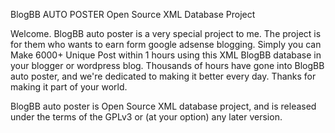 BlogBB AUTO POSTER
Open Source XML Database Project


Welcome. BlogBB auto poster is a very special project to me.
The project is for them who wants to earn form google adsense blogging. 
Simply you can Make 6000+ Unique Post within 1 hours using this XML BlogBB database 
in your blogger or wordpress blog. Thousands of hours have gone into BlogBB auto poster, 
and we're dedicated to making it better every day. Thanks for making it part of your world. 

BlogBB auto poster is Open Source XML database project, and is released 
under the terms of the GPLv3 or (at your option) any later version.
